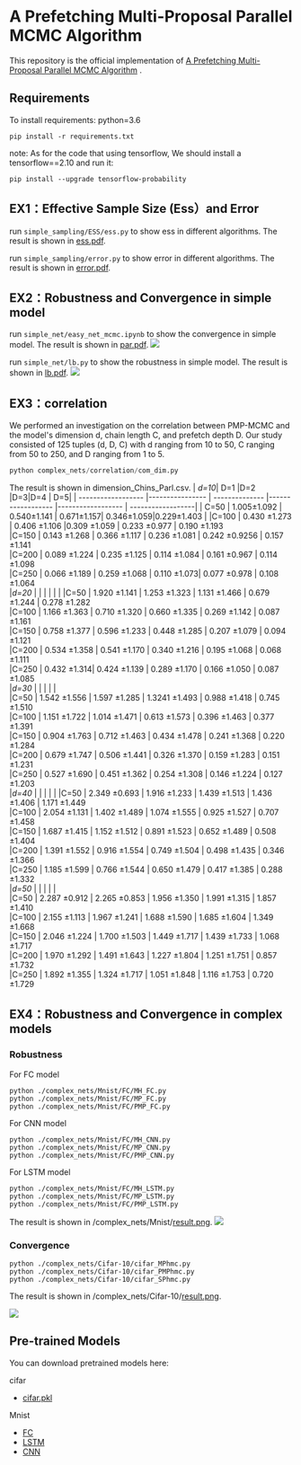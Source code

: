 # A Prefetching Multi-Proposal Parallel MCMC Algorithm

This repository is the official implementation of [A Prefetching Multi-Proposal Parallel MCMC Algorithm]() . 



## Requirements

To install requirements:
python=3.6
```setup
pip install -r requirements.txt
```
note: As for the code that using tensorflow, We should install a  tensorflow==2.10 and run it:
```setup
pip install --upgrade tensorflow-probability
```






## EX1：Effective Sample Size (Ess）and Error 
run `simple_sampling/ESS/ess.py` to show ess in different algorithms. The  result is shown in [ess.pdf](https://github.com/guifengye1/PMP-MCMC/blob/main/simple_sampling/ESS/ess.pdf).

run `simple_sampling/error.py` to show error in different algorithms. The  result is shown in [error.pdf](https://github.com/guifengye1/PMP-MCMC/blob/main/simple_sampling/error/error.pdf).

## EX2：Robustness and Convergence in simple model
run `simple_net/easy_net_mcmc.ipynb` to show the convergence in simple model. The  result is shown in [par.pdf](https://github.com/guifengye1/PMP-MCMC/blob/main/simple_net/par.pdf).
![](https://img-blog.csdnimg.cn/831c8c7f3c164b399d0b20b3f86dbc3d.png)

run `simple_net/lb.py` to show the robustness in simple model. The  result is shown in [lb.pdf](https://github.com/guifengye1/PMP-MCMC/blob/main/simple_net/lb.pdf).
![](https://img-blog.csdnimg.cn/aafb9de61dc04975a541175ad13c9764.png)

## EX3：correlation
We performed an investigation on the correlation between PMP-MCMC and the model's dimension d, chain length C, and prefetch depth D. Our study consisted of 125 tuples (d, D, C) with d ranging from 10 to 50, C ranging from 50 to 250, and D ranging from 1 to 5.
```python
python complex_nets/correlation/com_dim.py
```
The  result is shown in dimension_Chins_Parl.csv.
| *d=10*| D=1 |D=2 |D=3|D=4 | D=5|
| ------------------ |---------------- | -------------- |------------------ |------------------ | ------------------|
| C=50   |   1.005±1.092  |  0.540±1.141  | 0.671±1.157| 0.346±1.059|0.229±1.403 |
|C=100 | 0.430 ±1.273 | 0.406 ±1.106 |0.309 ±1.059 | 0.233 ±0.977 | 0.190 ±1.193  
|C=150 | 0.143 ±1.268 | 0.366 ±1.117 | 0.236 ±1.081 | 0.242 ±0.9256 | 0.157 ±1.141  
|C=200 | 0.089 ±1.224 | 0.235 ±1.125 | 0.114 ±1.084 | 0.161 ±0.967 | 0.114 ±1.098   
|C=250 | 0.066 ±1.189 | 0.259 ±1.068 | 0.110 ±1.073| 0.077 ±0.978 | 0.108 ±1.064   		
|*d=20* |  |  |  |  |  |
|C=50 | 1.920 ±1.141 | 1.253 ±1.323 | 1.131 ±1.466 | 0.679 ±1.244 | 0.278 ±1.282   
|C=100 | 1.166 ±1.363 | 0.710 ±1.320 | 0.660 ±1.335 | 0.269 ±1.142 | 0.087 ±1.161   
|C=150 | 0.758 ±1.377 | 0.596 ±1.233 | 0.448 ±1.285 | 0.207 ±1.079 | 0.094 ±1.121   
|C=200 | 0.534 ±1.358 | 0.541 ±1.170 | 0.340 ±1.216 | 0.195 ±1.068 | 0.068 ±1.111   
|C=250 | 0.432 ±1.314| 0.424 ±1.139 | 0.289 ±1.170 | 0.166 ±1.050 | 0.087 ±1.085   
|*d=30* |  |  |  |  |    
|C=50 | 1.542 ±1.556 | 1.597 ±1.285 | 1.3241 ±1.493 | 0.988 ±1.418 | 0.745 ±1.510  
|C=100 | 1.151 ±1.722 | 1.014 ±1.471 | 0.613 ±1.573 | 0.396 ±1.463 | 0.377 ±1.391  
|C=150 | 0.904 ±1.763 | 0.712 ±1.463 | 0.434 ±1.478 | 0.241 ±1.368 | 0.220 ±1.284  
|C=200 | 0.679 ±1.747 | 0.506 ±1.441 | 0.326 ±1.370 | 0.159 ±1.283 | 0.151 ±1.231  
|C=250 | 0.527 ±1.690 | 0.451 ±1.362 | 0.254 ±1.308 | 0.146 ±1.224 | 0.127 ±1.203  
|*d=40* |  |  |  |  | 
|C=50 | 2.349 ±0.693 | 1.916 ±1.233 | 1.439 ±1.513 | 1.436 ±1.406 | 1.171 ±1.449  
|C=100 | 2.054 ±1.131 | 1.402 ±1.489 | 1.074 ±1.555 | 0.925 ±1.527 | 0.707 ±1.458  
|C=150 | 1.687 ±1.415 | 1.152 ±1.512 | 0.891 ±1.523 | 0.652 ±1.489 | 0.508 ±1.404  
|C=200 | 1.391 ±1.552 | 0.916 ±1.554 | 0.749 ±1.504 | 0.498 ±1.435 | 0.346 ±1.366  
|C=250 | 1.185 ±1.599 | 0.766 ±1.544 | 0.650 ±1.479 | 0.417 ±1.385 | 0.288 ±1.332  
|*d=50* | | | |  |   
|C=50 | 2.287 ±0.912 | 2.265 ±0.853 | 1.956 ±1.350 | 1.991 ±1.315 | 1.857 ±1.410  
|C=100 | 2.155 ±1.113 | 1.967 ±1.241 | 1.688 ±1.590 | 1.685 ±1.604 | 1.349 ±1.668  
|C=150 | 2.046 ±1.224 | 1.700 ±1.503 | 1.449 ±1.717 | 1.439 ±1.733 | 1.068 ±1.717  
|C=200 | 1.970 ±1.292 | 1.491 ±1.643 | 1.227 ±1.804 | 1.251 ±1.751 | 0.857 ±1.732  
|C=250 | 1.892 ±1.355 | 1.324 ±1.717 | 1.051 ±1.848 | 1.116 ±1.753 | 0.720 ±1.729  


## EX4：Robustness and Convergence in complex models

### Robustness
For FC model
```train
python ./complex_nets/Mnist/FC/MH_FC.py
python ./complex_nets/Mnist/FC/MP_FC.py
python ./complex_nets/Mnist/FC/PMP_FC.py
```
For CNN model
```train
python ./complex_nets/Mnist/FC/MH_CNN.py
python ./complex_nets/Mnist/FC/MP_CNN.py
python ./complex_nets/Mnist/FC/PMP_CNN.py
```
For LSTM model
```train
python ./complex_nets/Mnist/FC/MH_LSTM.py
python ./complex_nets/Mnist/FC/MP_LSTM.py
python ./complex_nets/Mnist/FC/PMP_LSTM.py
```
The  result is shown in /complex_nets/Mnist/[result.png](https://github.com/guifengye1/PMP-MCMC/blob/main/complex_nets/Mnist/result.png).
![](https://img-blog.csdnimg.cn/4c6d6665ea264fae8d818b7b49e34dc0.png)
### Convergence
```train
python ./complex_nets/Cifar-10/cifar_MPhmc.py
python ./complex_nets/Cifar-10/cifar_PMPhmc.py
python ./complex_nets/Cifar-10/cifar_SPhmc.py
```
The  result is shown in /complex_nets/Cifar-10/[result.png](https://github.com/guifengye1/PMP-MCMC/blob/main/complex_nets/Cifar-10/result.png).


![](https://img-blog.csdnimg.cn/135e72bfbd48423f8fc4f9d402f9376c.png)

## Pre-trained Models

You can download pretrained models here:

cifar
- [cifar.pkl
](https://github.com/guifengye1/PMP-MCMC/blob/main/complex_nets/Cifar-10/cifar.pkl)

Mnist
- [FC](https://github.com/guifengye1/PMP-MCMC/blob/main/complex_nets/Mnist/FC/FC_model.pkl) 
- [LSTM](https://github.com/guifengye1/PMP-MCMC/blob/main/complex_nets/Mnist/LSTM/LSTM_model.pkl)
- [CNN](https://github.com/guifengye1/PMP-MCMC/tree/main/complex_nets/Mnist/CNN)



